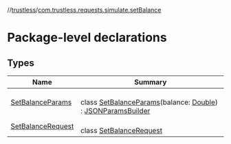 //[trustless](../../index.md)/[com.trustless.requests.simulate.setBalance](index.md)

# Package-level declarations

## Types

| Name | Summary |
|---|---|
| [SetBalanceParams](-set-balance-params/index.md) | <br>class [SetBalanceParams](-set-balance-params/index.md)(balance: [Double](https://kotlinlang.org/api/latest/jvm/stdlib/kotlin/-double/index.html)) : [JSONParamsBuilder](../com.trustless.params/-j-s-o-n-params-builder/index.md) |
| [SetBalanceRequest](-set-balance-request/index.md) | <br>class [SetBalanceRequest](-set-balance-request/index.md) |
